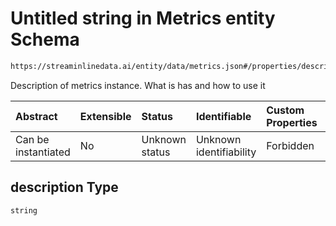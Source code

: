 # Untitled string in Metrics entity Schema

```txt
https://streaminlinedata.ai/entity/data/metrics.json#/properties/description
```

Description of metrics instance. What is has and how to use it

| Abstract            | Extensible | Status         | Identifiable            | Custom Properties | Additional Properties | Access Restrictions | Defined In                                                                     |
| :------------------ | :--------- | :------------- | :---------------------- | :---------------- | :-------------------- | :------------------ | :----------------------------------------------------------------------------- |
| Can be instantiated | No         | Unknown status | Unknown identifiability | Forbidden         | Allowed               | none                | [metrics.json*](../out/schema/entity/data/metrics.json "open original schema") |

## description Type

`string`
